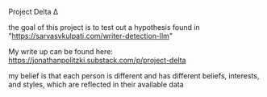 Project Delta ∆

the goal of this project is to test out a hypothesis found in "https://sarvasvkulpati.com/writer-detection-llm"

My write up can be found here: https://jonathanpolitzki.substack.com/p/project-delta 

my belief is that each person is different and has different beliefs, interests, and styles, which are reflected in their available data
